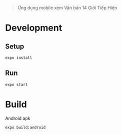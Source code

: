 > Ứng dụng mobile xem Văn bản 14 Giới Tiếp Hiện

# Development

## Setup

```
expo install
```

## Run

```
expo start
```

# Build

Android apk

```
expo build:android
```
